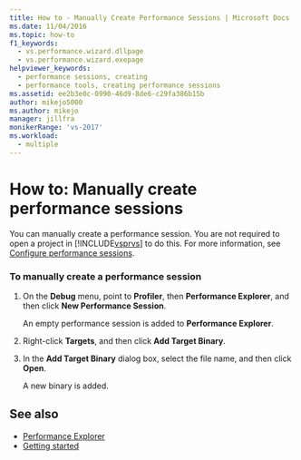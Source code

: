 ```yaml
---
title: How to - Manually Create Performance Sessions | Microsoft Docs
ms.date: 11/04/2016
ms.topic: how-to
f1_keywords: 
  - vs.performance.wizard.dllpage
  - vs.performance.wizard.exepage
helpviewer_keywords: 
  - performance sessions, creating
  - performance tools, creating performance sessions
ms.assetid: ee2b3e0c-0990-46d9-8de6-c29fa386b15b
author: mikejo5000
ms.author: mikejo
manager: jillfra
monikerRange: 'vs-2017'
ms.workload: 
  - multiple
---
```

# How to: Manually create performance sessions
You can manually create a performance session. You are not required to open a project in [!INCLUDE[vsprvs](../code-quality/includes/vsprvs_md.md)] to do this. For more information, see [Configure performance sessions](../profiling/configuring-performance-sessions.md).

### To manually create a performance session

1. On the **Debug** menu, point to **Profiler**, then **Performance Explorer**, and then click **New Performance Session**.

     An empty performance session is added to **Performance Explorer**.

2. Right-click **Targets**, and then click **Add Target Binary**.

3. In the **Add Target Binary** dialog box, select the file name, and then click **Open**.

     A new binary is added.

## See also
- [Performance Explorer](../profiling/performance-explorer.md)
- [Getting started](../profiling/getting-started-with-performance-tools.md)

